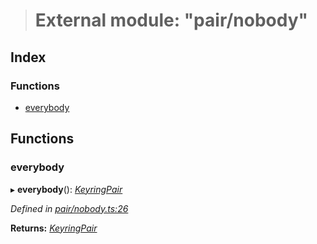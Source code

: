 > # External module: "pair/nobody"

## Index

### Functions

* [everybody](_pair_nobody_.md#everybody)

## Functions

###  everybody

▸ **everybody**(): *[KeyringPair](../interfaces/_types_.keyringpair.md)*

*Defined in [pair/nobody.ts:26](https://github.com/polkadot-js/common/blob/f0aebfc/packages/keyring/src/pair/nobody.ts#L26)*

**Returns:** *[KeyringPair](../interfaces/_types_.keyringpair.md)*
